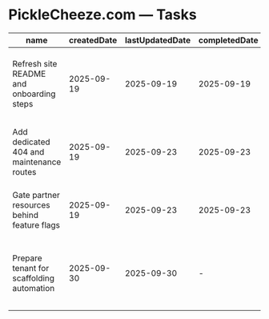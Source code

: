 # PickleCheeze.com — Tasks

| name                                        | createdDate | lastUpdatedDate | completedDate | status   | description                                                                                                   |
| ------------------------------------------- | ----------- | --------------- | ------------- | -------- | ------------------------------------------------------------------------------------------------------------- |
| Refresh site README and onboarding steps    | 2025-09-19  | 2025-09-19      | 2025-09-19    | complete | Documented tenant-specific copy, navigation, and environment variables for the fermentation partner portal.   |
| Add dedicated 404 and maintenance routes    | 2025-09-19  | 2025-09-23      | 2025-09-23    | complete | Wire React Router fallback pages so broken links and downtime display branded messaging.                      |
| Gate partner resources behind feature flags | 2025-09-19  | 2025-09-23      | 2025-09-23    | complete | Introduce runtime flags for welcome links and PDFs to support staged content launches.                        |
| Prepare tenant for scaffolding automation   | 2025-09-30  | 2025-09-30      | -             | planned  | List the files that hard-code picklecheeze.com so the `AddCF-Tenant` script can update them programmatically. |
